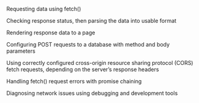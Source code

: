 Requesting data using fetch()

Checking response status, then parsing the data into usable format

Rendering response data to a page

Configuring POST requests to a database with method and body parameters

Using correctly configured cross-origin resource sharing protocol (CORS) fetch requests, depending on the server’s response headers

Handling fetch() request errors with promise chaining

Diagnosing network issues using debugging and development tools
